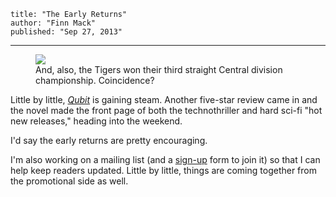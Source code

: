     title: "The Early Returns"
    author: "Finn Mack"
    published: "Sep 27, 2013"
---
<figure>
  <img src='/img/tigers-win-division.jpg'/>
  <figcaption>And, also, the Tigers won their third straight Central division championship. Coincidence?</figcaption>
</figure>

Little by little, [*Qubit*][qubit] is gaining steam. Another five-star review came in and the novel made the front page of both the technothriller and hard sci-fi "hot new releases," heading into the weekend.

[qubit]:http://www.amazon.com/Qubit-ebook/dp/B00F45N40O/ref=zg_bs_158595011_f_3

<!-- more -->

I'd say the early returns are pretty encouraging.

I'm also working on a mailing list (and a [sign-up][] form to join it) so that I can help keep readers updated. Little by little, things are coming together from the promotional side as well.

[sign-up]:/page/about-me